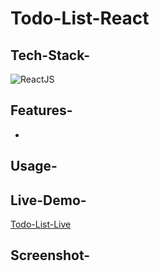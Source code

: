 # Todo-List-React

## Tech-Stack-

<div align="left">
<img alt="ReactJS" src="https://img.shields.io/badge/react-%2320232a.svg?style=for-the-badge&logo=react&logoColor=%2361DAFB"/>
</div>

## Features-

- 

## Usage-



## Live-Demo-

[Todo-List-Live]()

## Screenshot-

